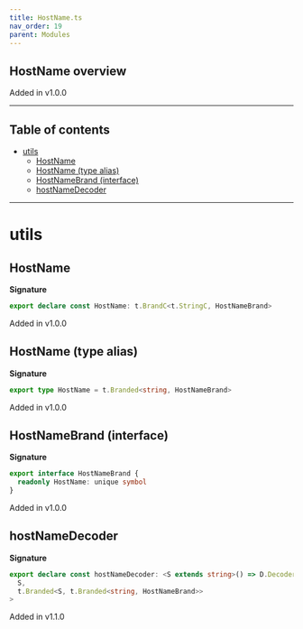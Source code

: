 ```yaml
---
title: HostName.ts
nav_order: 19
parent: Modules
---
```


## HostName overview

Added in v1.0.0

---

<h2 class="text-delta">Table of contents</h2>

- [utils](#utils)
  - [HostName](#hostname)
  - [HostName (type alias)](#hostname-type-alias)
  - [HostNameBrand (interface)](#hostnamebrand-interface)
  - [hostNameDecoder](#hostnamedecoder)

---

# utils

## HostName

**Signature**

```ts
export declare const HostName: t.BrandC<t.StringC, HostNameBrand>
```

Added in v1.0.0

## HostName (type alias)

**Signature**

```ts
export type HostName = t.Branded<string, HostNameBrand>
```

Added in v1.0.0

## HostNameBrand (interface)

**Signature**

```ts
export interface HostNameBrand {
  readonly HostName: unique symbol
}
```

Added in v1.0.0

## hostNameDecoder

**Signature**

```ts
export declare const hostNameDecoder: <S extends string>() => D.Decoder<
  S,
  t.Branded<S, t.Branded<string, HostNameBrand>>
>
```

Added in v1.1.0
